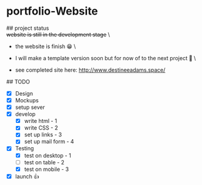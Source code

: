 # portfolio-Website



\## project status <br>
 ~~website is still in the development stage~~ \
- the website is finish :grin: \

- I will make a template version soon but for now of to the next project :runner: \

- see completed site here: 
http://www.destineeadams.space/ 

\## TODO

- [x] Design
- [x] Mockups
- [x] setup sever
- [x] develop
   - [X] write html - 1
   - [X] write CSS - 2
   - [X] set up links - 3
   - [X] set up mail form - 4
- [x] Testing
    - [X] test on desktop - 1
    - [ ] test on table  - 2
    - [X] test on mobile  - 3
- [x] launch :thumbsup:
